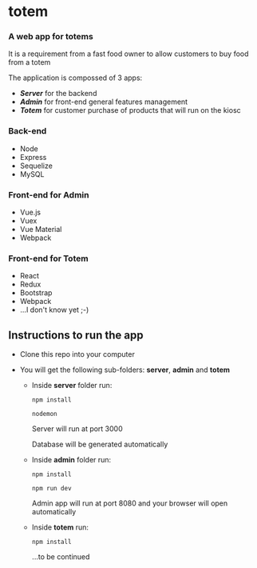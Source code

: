 # totem
### A web app for totems
It is a requirement from a fast food owner to allow
customers to buy food from a totem

The application is compossed of 3 apps:
- ***Server*** for the backend
- ***Admin*** for front-end general features management
- ***Totem*** for customer purchase of products that will run on the kiosc

### Back-end
- Node
- Express
- Sequelize
- MySQL


### Front-end for Admin
- Vue.js
- Vuex
- Vue Material
- Webpack

### Front-end for Totem
- React
- Redux
- Bootstrap
- Webpack
- ...I don't know yet ;-)



## Instructions to run the app
- Clone this repo into your computer
- You will get the following sub-folders: **server**, **admin** and **totem**

  - Inside **server** folder run:

    `npm install`

    `nodemon`

    Server will run at port 3000

    Database will be generated automatically 

  - Inside **admin** folder run:

    `npm install`

    `npm run dev`

    Admin app will run at port 8080 and your browser will open automatically

  - Inside **totem** run:

    `npm install`

    ...to be continued


